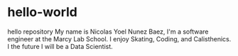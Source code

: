 # hello-world
hello repository
My name is Nicolas Yoel Nunez Baez, I'm a software engineer at the Marcy Lab School. I enjoy Skating, Coding, and Calisthenics. I the future I will be a Data Scientist.
